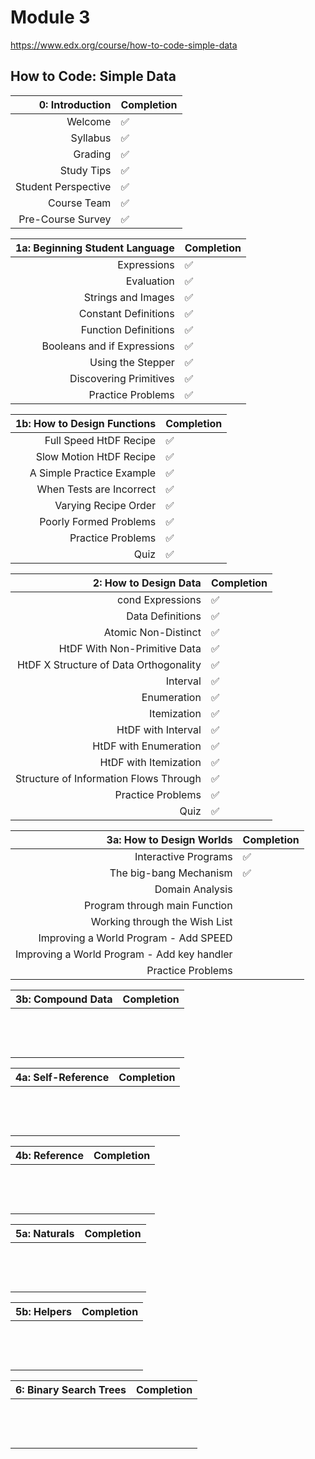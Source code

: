 # Module 3

https://www.edx.org/course/how-to-code-simple-data

## How to Code: Simple Data

|     0: Introduction | Completion         |
| ------------------: | ------------------ |
|             Welcome | :white_check_mark: |
|            Syllabus | :white_check_mark: |
|             Grading | :white_check_mark: |
|          Study Tips | :white_check_mark: |
| Student Perspective | :white_check_mark: |
|         Course Team | :white_check_mark: |
|   Pre-Course Survey | :white_check_mark: |

| 1a: Beginning Student Language | Completion         |
| -----------------------------: | ------------------ |
|                    Expressions | :white_check_mark: |
|                     Evaluation | :white_check_mark: |
|             Strings and Images | :white_check_mark: |
|           Constant Definitions | :white_check_mark: |
|           Function Definitions | :white_check_mark: |
|    Booleans and if Expressions | :white_check_mark: |
|              Using the Stepper | :white_check_mark: |
|         Discovering Primitives | :white_check_mark: |
|              Practice Problems | :white_check_mark: |

| 1b: How to Design Functions | Completion         |
| --------------------------: | ------------------ |
|      Full Speed HtDF Recipe | :white_check_mark: |
|     Slow Motion HtDF Recipe | :white_check_mark: |
|   A Simple Practice Example | :white_check_mark: |
|    When Tests are Incorrect | :white_check_mark: |
|        Varying Recipe Order | :white_check_mark: |
|      Poorly Formed Problems | :white_check_mark: |
|           Practice Problems | :white_check_mark: |
|                        Quiz | :white_check_mark: |

|                  2: How to Design Data | Completion         |
| -------------------------------------: | ------------------ |
|                       cond Expressions | :white_check_mark: |
|                       Data Definitions | :white_check_mark: |
|                    Atomic Non-Distinct | :white_check_mark: |
|           HtDF With Non-Primitive Data | :white_check_mark: |
| HtDF X Structure of Data Orthogonality | :white_check_mark: |
|                               Interval | :white_check_mark: |
|                            Enumeration | :white_check_mark: |
|                            Itemization | :white_check_mark: |
|                     HtDF with Interval | :white_check_mark: |
|                  HtDF with Enumeration | :white_check_mark: |
|                  HtDF with Itemization | :white_check_mark: |
| Structure of Information Flows Through | :white_check_mark: |
|                      Practice Problems | :white_check_mark: |
|                                   Quiz | :white_check_mark: |

|                    3a: How to Design Worlds | Completion         |
| ------------------------------------------: | ------------------ |
|                        Interactive Programs | :white_check_mark: |
|                      The big-bang Mechanism | :white_check_mark: |
|                             Domain Analysis |                    |
|               Program through main Function |                    |
|               Working through the Wish List |                    |
|       Improving a World Program - Add SPEED |                    |
| Improving a World Program - Add key handler |                    |
|                           Practice Problems |                    |

| 3b: Compound Data | Completion |
| ----------------: | ---------- |
|                   |            |
|                   |            |
|                   |            |
|                   |            |
|                   |            |
|                   |            |
|                   |            |
|                   |            |
|                   |            |
|                   |            |
|                   |            |
|                   |            |
|                   |            |

| 4a: Self-Reference | Completion |
| -----------------: | ---------- |
|                    |            |
|                    |            |
|                    |            |
|                    |            |
|                    |            |
|                    |            |
|                    |            |
|                    |            |
|                    |            |
|                    |            |
|                    |            |
|                    |            |
|                    |            |

| 4b: Reference | Completion |
| ------------: | ---------- |
|               |            |
|               |            |
|               |            |
|               |            |
|               |            |
|               |            |
|               |            |
|               |            |
|               |            |
|               |            |
|               |            |
|               |            |
|               |            |

| 5a: Naturals | Completion |
| -----------: | ---------- |
|              |            |
|              |            |
|              |            |
|              |            |
|              |            |
|              |            |
|              |            |
|              |            |
|              |            |
|              |            |
|              |            |
|              |            |
|              |            |

| 5b: Helpers | Completion |
| ----------: | ---------- |
|             |            |
|             |            |
|             |            |
|             |            |
|             |            |
|             |            |
|             |            |
|             |            |
|             |            |
|             |            |
|             |            |
|             |            |
|             |            |

| 6: Binary Search Trees | Completion |
| ---------------------: | ---------- |
|                        |            |
|                        |            |
|                        |            |
|                        |            |
|                        |            |
|                        |            |
|                        |            |
|                        |            |
|                        |            |
|                        |            |
|                        |            |
|                        |            |
|                        |            |
